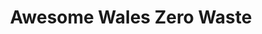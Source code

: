 ---
title: "Awesome Wales Zero Waste"
url: /cowbridge/awesome-wales-zero-waste/
shop: supermarket
---